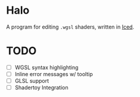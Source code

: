 # Halo

A program for editing `.wgsl` shaders, written in [Iced](https://github.com/iced-rs/iced).

# TODO
- [ ] WGSL syntax highlighting
- [ ] Inline error messages w/ tooltip
- [ ] GLSL support
- [ ] Shadertoy Integration